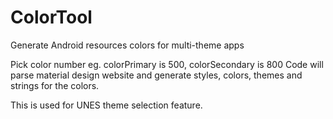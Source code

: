 # ColorTool
Generate Android resources colors for multi-theme apps

Pick color number eg. colorPrimary is 500, colorSecondary is 800
Code will parse material design website and generate styles, colors, themes and strings for the colors.

This is used for UNES theme selection feature.
